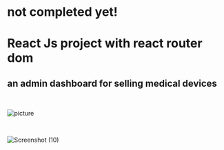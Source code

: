 # not completed yet!

# React Js project with react router dom

## an admin dashboard for selling medical devices

<br>

![picture](https://github.com/KamyarGanjian/BitDigit-Website/assets/145255798/b2d508fc-fdc6-40fb-85e6-e8afba0ebcc5)

<br>

![Screenshot (10)](https://github.com/KamyarGanjian/BitDigit-Website/assets/145255798/2494c935-f556-421b-9001-2c79c19434aa)

<br>

